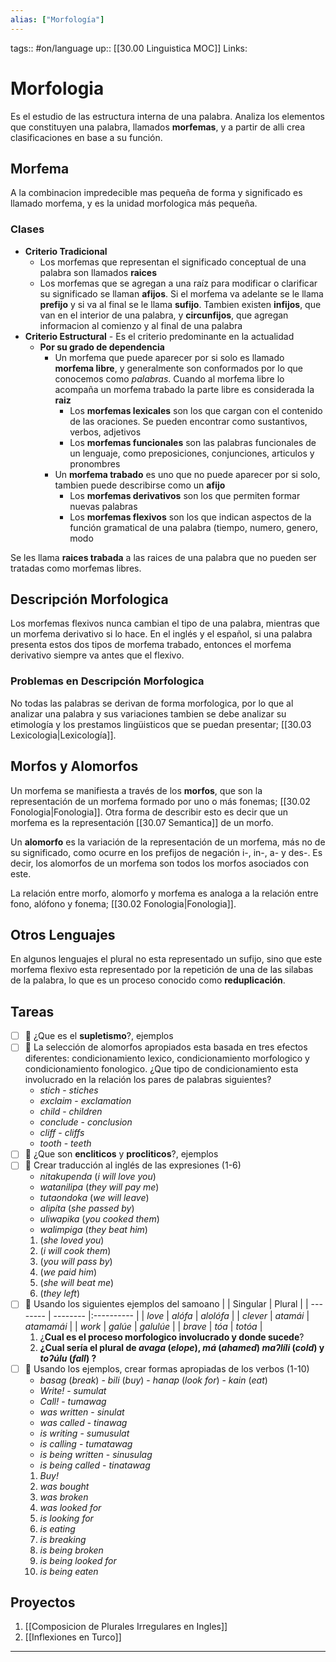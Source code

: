 ```yaml
---
alias: ["Morfología"]
---
```


tags:: #on/language 
up:: [[30.00 Linguistica MOC]]
Links: 
# Morfologia
Es el estudio de las estructura interna de una palabra. Analiza los elementos que constituyen una palabra, llamados **morfemas**, y a partir de alli crea clasificaciones en base a su función.

## Morfema
A la combinacion impredecible mas pequeña de forma y significado es llamado morfema, y es la unidad morfologica más pequeña.

### Clases
- **Criterio Tradicional**
	- Los morfemas que representan el significado conceptual de una palabra son llamados **raices** 
	- Los morfemas que se agregan a una raíz para modificar o clarificar su significado se llaman **afijos**. Si el morfema va adelante se le llama **prefijo** y si va al final se le llama **sufijo**. Tambien existen **infijos**, que van en el interior de una palabra, y **circunfijos**, que agregan informacion al comienzo y al final de una palabra
- **Criterio Estructural** - Es el criterio predominante en la actualidad
	- **Por su grado de dependencia**
		- Un morfema que puede aparecer por si solo es llamado **morfema libre**, y generalmente son conformados por lo que conocemos como *palabras*. Cuando al morfema libre lo acompaña un morfema trabado la parte libre es considerada la **raiz**
			- Los **morfemas lexicales** son los que cargan con el contenido de las oraciones. Se pueden encontrar como sustantivos, verbos, adjetivos
			- Los **morfemas funcionales** son las palabras funcionales de un lenguaje, como preposiciones, conjunciones, articulos y pronombres
		- Un **morfema trabado** es uno que no puede aparecer por si solo, tambien puede describirse como un **afijo**
			- Los **morfemas derivativos** son los que permiten formar nuevas palabras
			- Los **morfemas flexivos** son los que indican aspectos de la función gramatical de una palabra (tiempo, numero, genero, modo

Se les llama **raices trabada** a las raices de una palabra que no pueden ser tratadas como morfemas libres.

## Descripción Morfologica
Los morfemas flexivos nunca cambian el tipo de una palabra, mientras que un morfema derivativo si lo hace. En el inglés y el español, si una palabra presenta estos dos tipos de morfema trabado, entonces el morfema derivativo siempre va antes que el flexivo.

### Problemas en Descripción Morfologica
No todas las palabras se derivan de forma morfologica, por lo que al analizar una palabra y sus variaciones tambien se debe analizar su etimología y los prestamos lingüisticos que se puedan presentar; [[30.03 Lexicologia|Lexicología]].

## Morfos y Alomorfos
Un morfema se manifiesta a través de los **morfos**, que son la representación de un morfema formado por uno o más fonemas; [[30.02 Fonologia|Fonologia]]. Otra forma de describir esto es decir que un morfema es la representación [[30.07 Semantica]] de un morfo.

Un **alomorfo** es la variación de la representación de un morfema, más no de su significado, como ocurre en los prefijos de negación i-, in-, a- y des-. Es decir, los alomorfos de un morfema son todos los morfos asociados con este.

La relación entre morfo, alomorfo y morfema es analoga a la relación entre fono, alófono y fonema; [[30.02 Fonologia|Fonologia]].

## Otros Lenguajes
En algunos lenguajes el plural no esta representado un sufijo, sino que este morfema flexivo esta representado por la repetición de una de las silabas de la palabra, lo que es un proceso conocido como **reduplicación**.

## Tareas
- [ ] 🔽 ¿Que es el **supletismo**?, ejemplos
- [ ] 🔽 La selección de alomorfos apropiados esta basada en tres efectos diferentes: condicionamiento lexico, condicionamiento morfologico y condicionamiento fonologico. ¿Que tipo de condicionamiento esta involucrado en la relación los pares de palabras siguientes?
	-  *stich* - *stiches*
	-  *exclaim* - *exclamation*
	-  *child* - *children*
	-  *conclude* - *conclusion*
	-  *cliff* - *cliffs*
	-  *tooth* - *teeth*
- [ ] 🔽 ¿Que son **encliticos** y **procliticos**?, ejemplos
- [ ] 🔽 Crear traducción al inglés de las expresiones (1-6)
	- *nitakupenda* (*i will love you*)
	- *watanilipa* (*they will pay me*)
	- *tutaondoka* (*we will leave*)
	- *alipíta* (*she passed by*)
	- *uliwapika* (*you cooked them*)
	- *walimpiga* (*they beat him*)
	1. (*she loved you*)
	2. (*i will cook them*)
	3. (*you will pass by*)
	4. (*we paid him*)
	5. (*she will beat me*)
	6. (*they left*)
- [ ] 🔽 Usando los siguientes ejemplos del samoano
|          | Singular | Plural     |
| -------- | -------- |:---------- |
| *love*   | *alófa*  | *alolófa*  |
| *clever* | *atamái* | *atamamái* |
| *work*   | *galúe*  | *galulúe*  |
| *brave*  | *tóa*    | *totóa*    |
	1. ¿**Cual es el proceso morfologico involucrado y donde sucede**?
	2. **¿Cual sería el plural de *avaga* (*elope*), *má* (*ahamed*) *maʔlíli* (*cold*) y *toʔúlu* (*fall*) ?**
- [ ] 🔽 Usando los ejemplos, crear formas apropiadas de los verbos (1-10)
	- *basag* (*break*) - *bili* (*buy*) - *hanap* (*look for*) - *kain* (*eat*)
	- *Write!* - *sumulat*
	- *Call!* - *tumawag*
	- *was written* - *sinulat*
	- *was called* - *tinawag*
	- *is writing* - *sumusulat*
	- *is calling* - *tumatawag*
	- *is being written* - *sinusulag*
	- *is being called* - *tinatawag*
	1. *Buy!*
	2. *was bought*
	3. *was broken*
	4. *was looked for*
	5. *is looking for*
	6. *is eating*
	7. *is breaking*
	8. *is being broken*
	9. *is being looked for*
	10. *is being eaten*

## Proyectos
1. [[Composicion de Plurales Irregulares en Ingles]]
2. [[Inflexiones en Turco]]
___
